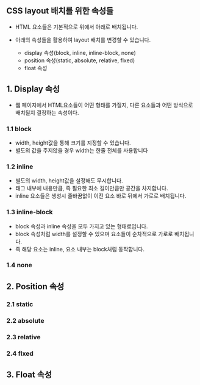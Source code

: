 ## CSS layout 배치를 위한 속성들

- HTML 요소들은 기본적으로 위에서 아래로 배치됩니다.

- 아래의 속성들을 활용하여 layout 배치를 변경할 수 있습니다.
  - display 속성(block, inline, inline-block, none)
  - position 속성(static, absolute, relative, flxed)
  - float 속성


## 1. Display 속성

- 웹 페이지에서 HTML요소들이 어떤 형태를 가질지, 다른 요소들과 어떤 방식으로 배치될지 결정하는 속성이다.

### 1.1 block

- width, height값을 통해 크기를 지정할 수 있습니다.
- 별도의 값을 주지않을 경우 width는 한줄 전체를 사용합니다

### 1.2 inline

- 별도의 width, height값을 설정해도 무시합니다.
- 태그 내부에 내용만큼, 즉 필요한 최소 길이만큼만 공간을 차지합니다.
- inline 요소들은 생성시 줄바꿈없이 이전 요소 바로 뒤에서 가로로 배치됩니다.


### 1.3 inline-block

- block 속성과 inline 속성을 모두 가지고 있는 형태로입니다.
- block 속성처럼 width를 설정할 수 있으며 요소들이 순차적으로 가로로 배치됩니다.
- 즉 해당 요소는 inline, 요소 내부는 block처럼 동작합니다.

### 1.4 none

## 2. Position 속성

### 2.1 static

### 2.2 absolute

### 2.3 relative

### 2.4 flxed

## 3. Float 속성
